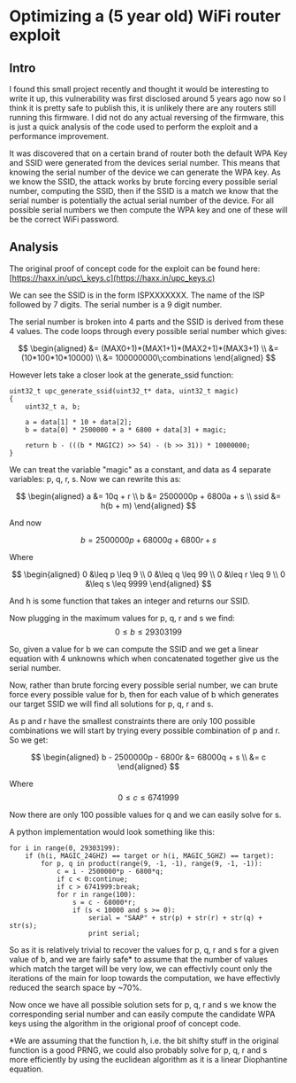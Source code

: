# Optimizing a (5 year old) WiFi router exploit

## Intro

I found this small project recently and thought it would be interesting to write it up, this vulnerability was first disclosed around 5 years ago now so I think it is pretty safe to publish this, it is unlikely there are any routers still running this firmware.
I did not do any actual reversing of the firmware, this is just a quick analysis of the code used to perform the exploit and a performance improvement.


It was discovered that on a certain brand of router both the default WPA Key and SSID were generated from the devices serial number.
This means that knowing the serial number of the device we can generate the WPA key.
As we know the SSID, the attack works by brute forcing every possible serial number, computing the SSID, then if the SSID is a match we know that the serial number is potentially the actual serial number of the device.
For all possible serial numbers we then compute the WPA key and one of these will be the correct WiFi password.

## Analysis

The original proof of concept code for the exploit can be found here:
[https://haxx.in/upc\_keys.c](https://haxx.in/upc_keys.c)


We can see the SSID is in the form ISPXXXXXXX. The name of the ISP followed by 7 digits. The serial number is a 9 digit number.

The serial number is broken into 4 parts and the SSID is derived from these 4 values. The code loops through every possible serial number which gives:

$$
\begin{aligned}
&= (MAX0+1)*(MAX1+1)*(MAX2+1)*(MAX3+1) \\
&= (10*100*10*10000) \\
&= 100000000\;combinations
\end{aligned}
$$

However lets take a closer look at the generate\_ssid function: 

```
uint32_t upc_generate_ssid(uint32_t* data, uint32_t magic)
{
	uint32_t a, b;

	a = data[1] * 10 + data[2];
	b = data[0] * 2500000 + a * 6800 + data[3] + magic;

	return b - (((b * MAGIC2) >> 54) - (b >> 31)) * 10000000;
}
```

We can treat the variable "magic" as a constant, and data as 4 separate variables: p, q, r, s.
Now we can rewrite this as:

$$
\begin{aligned}
a &= 10q + r \\
b &= 2500000p + 6800a + s \\
ssid &= h(b + m)
\end{aligned}
$$

And now

$$ b = 2500000p + 68000q + 6800r + s $$

Where

$$
\begin{aligned}
0 &\leq p \leq 9 \\
0 &\leq q \leq 99 \\
0 &\leq r \leq 9 \\
0 &\leq s \leq 9999
\end{aligned}
$$

And h is some function that takes an integer and returns our SSID.

Now plugging in the maximum values for p, q, r and s we find: $$ 0 \leq b \leq 29303199 $$ 

So, given a value for b we can compute the SSID and we get a linear equation with 4 unknowns which when concatenated together give us the serial number.

Now, rather than brute forcing every possible serial number, we can brute force every possible value for b, then for each value of b which generates our target SSID we will find all solutions for p, q, r and s.

As p and r have the smallest constraints there are only 100 possible combinations we will start by trying every possible combination of p and r.
So we get:

$$
\begin{aligned}
b - 2500000p - 6800r &= 68000q + s \\
&= c
\end{aligned}
$$

Where $$ 0 \leq c \leq 6741999 $$

Now there are only 100 possible values for q and we can easily solve for s.

A python implementation would look something like this:

```
for i in range(0, 29303199):
	if (h(i, MAGIC_24GHZ) == target or h(i, MAGIC_5GHZ) == target):
		for p, q in product(range(9, -1, -1), range(9, -1, -1)):
			c = i - 2500000*p - 6800*q;
			if c < 0:continue;
			if c > 6741999:break;
			for r in range(100):
				s = c - 68000*r;
				if (s < 10000 and s >= 0):
					serial = "SAAP" + str(p) + str(r) + str(q) + str(s);
					print serial;
``` 

So as it is relatively trivial to recover the values for p, q, r and s for a given value of b, and we are fairly safe* to assume that the number of values which match the target will be very low, we can effectivly count only the iterations of the main for loop towards the computation, we have effectivly reduced the search space by ~70%.

Now once we have all possible solution sets for p, q, r and s we know the corresponding serial number and can easily compute the candidate WPA keys using the algorithm in the origional proof of concept code.

*We are assuming that the function h, i.e. the bit shifty stuff in the original function is a good PRNG, we could also probably solve for p, q, r and s more efficiently by using the euclidean algorithm as it is a linear Diophantine equation.
